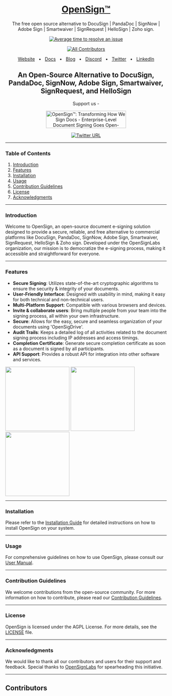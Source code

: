 <h1 align="center"><a href='https://www.opensignlabs.com'>OpenSign™</a></h1>
                    
<div align="center">

The free open source alternative to DocuSign | PandaDoc | SignNow | Adobe Sign | Smartwaiver | SignRequest | HelloSign | Zoho sign.

[![Average time to resolve an issue](http://isitmaintained.com/badge/resolution/opensignlabs/opensign.svg)](http://isitmaintained.com/project/opensignlabs/opensign "Average time to resolve an issue")

[![All Contributors](https://img.shields.io/github/all-contributors/opensignlabs/opensign?color=ee8449&style=flat-square)](#contributors)

<a href="https://www.opensignlabs.com/">Website</a>
  <span>&nbsp;&nbsp;•&nbsp;&nbsp;</span>
  <a href="https://www.opensignlabs.com">Docs</a>
  <span>&nbsp;&nbsp;•&nbsp;&nbsp;</span>
  <a href="https://www.opensignlabs.com/blog">Blog</a>
  <span>&nbsp;&nbsp;•&nbsp;&nbsp;</span>
  <a href="https://discord.com/invite/xe9TDuyAyj">Discord</a>
  <span>&nbsp;&nbsp;•&nbsp;&nbsp;</span>
  <a href="https://twitter.com/opensignlabs">Twitter</a>
  <span>&nbsp;&nbsp;•&nbsp;&nbsp;</span>
  <a href="https://www.linkedin.com/company/opensign%E2%84%A2/about/">LinkedIn</a>


## An Open-Source Alternative to DocuSign, PandaDoc, SignNow, Adobe Sign, Smartwaiver, SignRequest, and HelloSign

Support us -

<a href="https://www.producthunt.com/posts/opensign-transforming-how-we-sign-docs?utm_source=badge-featured&utm_medium=badge&utm_souce=badge-opensign&#0045;transforming&#0045;how&#0045;we&#0045;sign&#0045;docs" target="_blank"><img src="https://api.producthunt.com/widgets/embed-image/v1/featured.svg?post_id=418556&theme=light" alt="OpenSign™&#0058;&#0032;Transforming&#0032;How&#0032;We&#0032;Sign&#0032;Docs - Enterprise&#0045;Level&#0032;Document&#0032;Signing&#0032;Goes&#0032;Open&#0045;Source | Product Hunt" style="width: 250px; height: 54px;" width="250" height="54" /></a>

[![Twitter URL](https://img.shields.io/twitter/url/https/twitter.com/opensignlabs.svg?style=social&label=Follow%20%40opensignlabs)](https://twitter.com/opensignlabs)

---
</div>

### Table of Contents

1. [Introduction](#introduction)
2. [Features](#features)
3. [Installation](#installation)
4. [Usage](#usage)
5. [Contribution Guidelines](#contribution-guidelines)
6. [License](#license)
7. [Acknowledgments](#acknowledgments)

---

### Introduction

Welcome to OpenSign, an open-source document e-signing solution designed to provide a secure, reliable, and free alternative to commercial platforms like DocuSign, PandaDoc, SignNow, Adobe Sign, Smartwaiver, SignRequest, HelloSign & Zoho sign. Developed under the OpenSignLabs organization, our mission is to democratize the e-signing process, making it accessible and straightforward for everyone.

---

### Features

- **Secure Signing**: Utilizes state-of-the-art cryptographic algorithms to ensure the security & integrity of your documents.
- **User-Friendly Interface**: Designed with usability in mind, making it easy for both technical and non-technical users.
- **Multi-Platform Support**: Compatible with various browsers and devices.
- **Invite & collaborate users**: Bring multiple people from your team into the signing process, all within your own infrastructure.
- **Secure**: Allows for the easy, secure and seamless organization of your documents using 'OpenSigDrive'.
- **Audit Trails**: Keeps a detailed log of all activities related to the document signing process including IP addresses and access timings.
- **Completion Certificate**: Generate secure completion certificate as soon as a document is signed by all participants.
- **API Support**: Provides a robust API for integration into other software and services.

<img src=https://github.com/OpenSignLabs/OpenSign/assets/5486116/b37ff443-7099-4273-9aeb-21c46d7154cf height='200'>
<img src=https://github.com/OpenSignLabs/OpenSign/assets/5486116/86db91b7-6c2f-4885-a33c-58f4fd35ec89 height='200'>
<img src=https://github.com/OpenSignLabs/OpenSign/assets/5486116/56835efd-c40e-42de-a206-20202c293876 height='200'>


---

### Installation

Please refer to the [Installation Guide](INSTALLATION.md) for detailed instructions on how to install OpenSign on your system.

---

### Usage

For comprehensive guidelines on how to use OpenSign, please consult our [User Manual](USAGE.md).

---

### Contribution Guidelines

We welcome contributions from the open-source community. For more information on how to contribute, please read our [Contribution Guidelines](CONTRIBUTING.md).

---

### License

OpenSign is licensed under the AGPL License. For more details, see the [LICENSE](LICENSE.md) file.

---

### Acknowledgments

We would like to thank all our contributors and users for their support and feedback. Special thanks to [OpenSignLabs](https://github.com/OpenSignLabs) for spearheading this initiative.

---

## Contributors

<!-- ALL-CONTRIBUTORS-LIST:START - Do not remove or modify this section -->
<!-- prettier-ignore-start -->
<!-- markdownlint-disable -->

<!-- markdownlint-restore -->
<!-- prettier-ignore-end -->

<!-- ALL-CONTRIBUTORS-LIST:END -->

